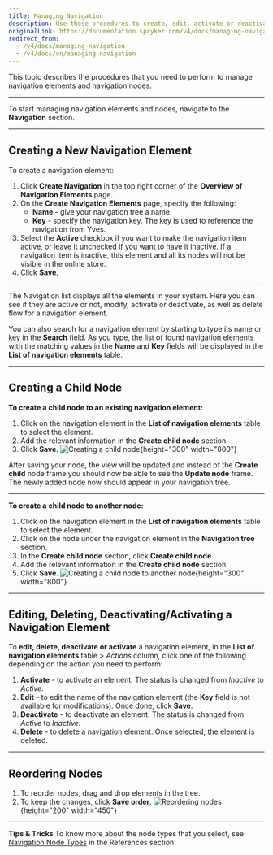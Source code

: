 ```yaml
---
title: Managing Navigation
description: Use these procedures to create, edit, activate or deactivate a child node, view and manage a navigation tree and create the new navigation in the Back Office.
originalLink: https://documentation.spryker.com/v4/docs/managing-navigation
redirect_from:
  - /v4/docs/managing-navigation
  - /v4/docs/en/managing-navigation
---
```


This topic describes the procedures that you need to perform to manage navigation elements and navigation nodes.
***
To start managing navigation elements and nodes, navigate to the **Navigation** section.
***
## Creating a New Navigation Element
To create a navigation element:
1. Click **Create Navigation** in the top right corner of the **Overview of Navigation Elements** page.
2. On the **Create Navigation Elements** page, specify the following:
    * **Name** - give your navigation tree a name.
    * **Key** - specify the navigation key. The key is used to reference the navigation from Yves.
3. Select the **Active** checkbox if you want to make the navigation item active, or leave it unchecked if you want to have it inactive. If a navigation item is inactive, this element and all its nodes will not be visible in the online store.
4. Click **Save**.
***
The Navigation list displays all the elements in your system. Here you can see if they are active or not, modify, activate or deactivate, as well as delete flow for a navigation element.

You can also search for a navigation element by starting to type its name or key in the **Search** field. As you type, the list of found navigation elements with the matching values in the **Name** and **Key** fields will be displayed in the **List of navigation elements** table.
***
## Creating a Child Node

**To create a child node to an existing navigation element:**
1. Click on the navigation element in the **List of navigation elements** table to select the element.
2. Add the relevant information in the **Create child node** section.
3. Click **Save**.
![Creating a child node](https://spryker.s3.eu-central-1.amazonaws.com/docs/User+Guides/Back+Office+User+Guides/Navigation/Managing+Navigation/create-child-node.gif){height="300" width="800"}

After saving your node, the view will be updated and instead of the **Create child** node frame you should now be able to see the **Update node** frame. The newly added node now should appear in your navigation tree.
***
**To create a child node to another node:**
1. Click on the navigation element in the **List of navigation elements** table to select the element.
2. Click on the node under the navigation element in the **Navigation tree** section.
3. In the **Create child node** section, click **Create child node**.
4.  Add the relevant information in the **Create child node** section.
5. Click **Save**.
    ![Creating a child node to another node](https://spryker.s3.eu-central-1.amazonaws.com/docs/User+Guides/Back+Office+User+Guides/Navigation/Managing+Navigation/create-child-node-to-node.gif){height="300" width="800"}
***
## Editing, Deleting, Deactivating/Activating a Navigation Element

To **edit, delete, deactivate or activate** a navigation element, in the **List of navigation elements** table > _Actions_ column, click one of the following depending on the action you need to perform:
1. **Activate** - to activate an element. The status is changed from _Inactive_ to _Active_.
2. **Edit** - to edit the name of the navigation element (the **Key** field is not available for modifications). Once done, click **Save**.
3. **Deactivate** - to deactivate an element. The status is changed from _Active_ to _Inactive_.
4. **Delete** - to delete a navigation element. Once selected, the element is deleted.
***
## Reordering Nodes

1. To reorder nodes, drag and drop elements in the tree. 
2. To keep the changes, click **Save order**.
![Reordering nodes](https://spryker.s3.eu-central-1.amazonaws.com/docs/User+Guides/Back+Office+User+Guides/Navigation/Managing+Navigation/reordering-nodes.gif){height="200" width="450"}
***
**Tips & Tricks**
To know more about the node types that you select, see [Navigation Node Types](/docs/scos/user/user-guides/202001.0/back-office-user-guide/navigation/references/navigation-node-types.html) in the References section.
